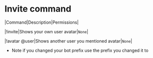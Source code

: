 # Invite command

|Command|Description|Permissions|

|!invite|Shows your own user avatar|`None`|

|!avatar @user|Shows another user you mentioned avatar|`None`|

* Note if you changed your bot prefix use the prefix you changed it to